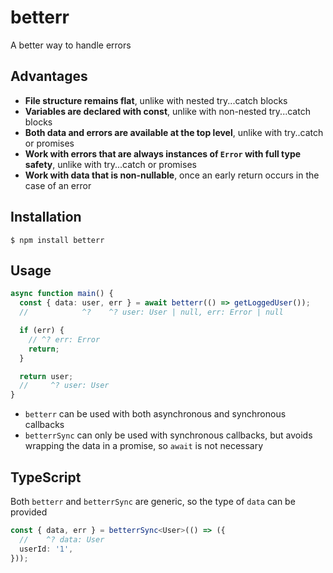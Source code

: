 # betterr

A better way to handle errors

## Advantages

- **File structure remains flat**, unlike with nested try...catch blocks
- **Variables are declared with const**, unlike with non-nested try...catch blocks
- **Both data and errors are available at the top level**, unlike with try..catch or promises
- **Work with errors that are always instances of `Error` with full type safety**, unlike with try...catch or promises
- **Work with data that is non-nullable**, once an early return occurs in the case of an error

## Installation

```
$ npm install betterr
```

## Usage

```ts
async function main() {
  const { data: user, err } = await betterr(() => getLoggedUser());
  //            ^?    ^? user: User | null, err: Error | null

  if (err) {
    // ^? err: Error
    return;
  }

  return user;
  //     ^? user: User
}
```

- `betterr` can be used with both asynchronous and synchronous callbacks
- `betterrSync` can only be used with synchronous callbacks, but avoids wrapping the data in a promise, so `await` is not necessary

## TypeScript

Both `betterr` and `betterrSync` are generic, so the type of `data` can be provided

```ts
const { data, err } = betterrSync<User>(() => ({
  //    ^? data: User
  userId: '1',
}));
```
